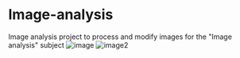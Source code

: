 # Image-analysis
Image analysis project to process and modify images for the "Image analysis" subject
![image](https://user-images.githubusercontent.com/23347652/88868245-3c696200-d1d5-11ea-9b11-a82299d4674a.JPG)
![image2](https://user-images.githubusercontent.com/23347652/88868299-66228900-d1d5-11ea-9b28-18885ce5b499.JPG)

